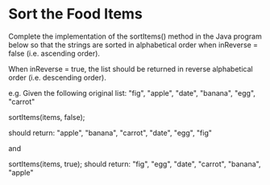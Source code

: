 # Sort the Food Items

Complete the implementation of the sortItems() method in the Java program below so that the strings are sorted in alphabetical order when inReverse = false (i.e. ascending order).

When inReverse = true, the list should be returned in reverse alphabetical order (i.e. descending order).

e.g. Given the following original list: "fig", "apple", "date", "banana", "egg", "carrot"

sortItems(items, false); 

should return: "apple", "banana", "carrot", "date", "egg", "fig"

and

sortItems(items, true); 
should return: "fig", "egg", "date", "carrot", "banana", "apple"
